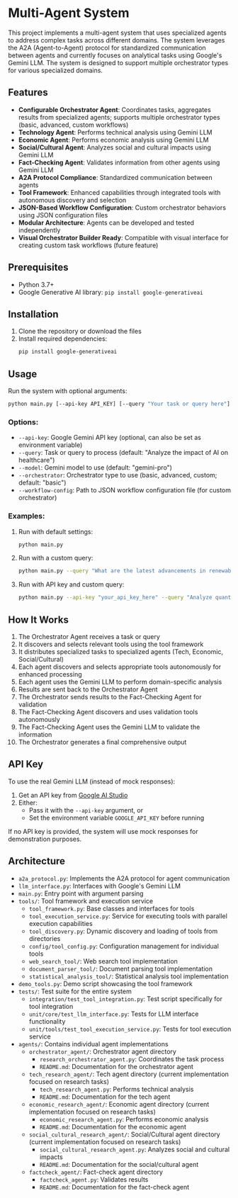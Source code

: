 # Multi-Agent System

This project implements a multi-agent system that uses specialized agents to address complex tasks across different domains. The system leverages the A2A (Agent-to-Agent) protocol for standardized communication between agents and currently focuses on analytical tasks using Google's Gemini LLM. The system is designed to support multiple orchestrator types for various specialized domains.

## Features

- **Configurable Orchestrator Agent**: Coordinates tasks, aggregates results from specialized agents; supports multiple orchestrator types (basic, advanced, custom workflows)
- **Technology Agent**: Performs technical analysis using Gemini LLM
- **Economic Agent**: Performs economic analysis using Gemini LLM
- **Social/Cultural Agent**: Analyzes social and cultural impacts using Gemini LLM
- **Fact-Checking Agent**: Validates information from other agents using Gemini LLM
- **A2A Protocol Compliance**: Standardized communication between agents
- **Tool Framework**: Enhanced capabilities through integrated tools with autonomous discovery and selection
- **JSON-Based Workflow Configuration**: Custom orchestrator behaviors using JSON configuration files
- **Modular Architecture**: Agents can be developed and tested independently
- **Visual Orchestrator Builder Ready**: Compatible with visual interface for creating custom task workflows (future feature)

## Prerequisites

- Python 3.7+
- Google Generative AI library: `pip install google-generativeai`

## Installation

1. Clone the repository or download the files
2. Install required dependencies:
   ```bash
   pip install google-generativeai
   ```

## Usage

Run the system with optional arguments:

```bash
python main.py [--api-key API_KEY] [--query "Your task or query here"] [--model MODEL_NAME]
```

### Options:

- `--api-key`: Google Gemini API key (optional, can also be set as environment variable)
- `--query`: Task or query to process (default: "Analyze the impact of AI on healthcare")
- `--model`: Gemini model to use (default: "gemini-pro")
- `--orchestrator`: Orchestrator type to use (basic, advanced, custom; default: "basic")
- `--workflow-config`: Path to JSON workflow configuration file (for custom orchestrator)

### Examples:

1. Run with default settings:
   ```bash
   python main.py
   ```

2. Run with a custom query:
   ```bash
   python main.py --query "What are the latest advancements in renewable energy?"
   ```

3. Run with API key and custom query:
   ```bash
   python main.py --api-key "your_api_key_here" --query "Analyze quantum computing applications in cryptography"
   ```

## How It Works

1. The Orchestrator Agent receives a task or query
2. It discovers and selects relevant tools using the tool framework
3. It distributes specialized tasks to specialized agents (Tech, Economic, Social/Cultural)
4. Each agent discovers and selects appropriate tools autonomously for enhanced processing
5. Each agent uses the Gemini LLM to perform domain-specific analysis
6. Results are sent back to the Orchestrator Agent
7. The Orchestrator sends results to the Fact-Checking Agent for validation
8. The Fact-Checking Agent discovers and uses validation tools autonomously
9. The Fact-Checking Agent uses the Gemini LLM to validate the information
10. The Orchestrator generates a final comprehensive output

## API Key

To use the real Gemini LLM (instead of mock responses):
1. Get an API key from [Google AI Studio](https://aistudio.google.com/)
2. Either:
   - Pass it with the `--api-key` argument, or
   - Set the environment variable `GOOGLE_API_KEY` before running

If no API key is provided, the system will use mock responses for demonstration purposes.

## Architecture

- `a2a_protocol.py`: Implements the A2A protocol for agent communication
- `llm_interface.py`: Interfaces with Google's Gemini LLM
- `main.py`: Entry point with argument parsing
- `tools/`: Tool framework and execution service
  - `tool_framework.py`: Base classes and interfaces for tools
  - `tool_execution_service.py`: Service for executing tools with parallel execution capabilities
  - `tool_discovery.py`: Dynamic discovery and loading of tools from directories
  - `config/tool_config.py`: Configuration management for individual tools
  - `web_search_tool/`: Web search tool implementation
  - `document_parser_tool/`: Document parsing tool implementation  
  - `statistical_analysis_tool/`: Statistical analysis tool implementation
- `demo_tools.py`: Demo script showcasing the tool framework
- `tests/`: Test suite for the entire system
  - `integration/test_tool_integration.py`: Test script specifically for tool integration
  - `unit/core/test_llm_interface.py`: Tests for LLM interface functionality
  - `unit/tools/test_tool_execution_service.py`: Tests for tool execution service
- `agents/`: Contains individual agent implementations
  - `orchestrator_agent/`: Orchestrator agent directory
    - `research_orchestrator_agent.py`: Coordinates the task process
    - `README.md`: Documentation for the orchestrator agent
  - `tech_research_agent/`: Tech agent directory (current implementation focused on research tasks)
    - `tech_research_agent.py`: Performs technical analysis
    - `README.md`: Documentation for the tech agent
  - `economic_research_agent/`: Economic agent directory (current implementation focused on research tasks)
    - `economic_research_agent.py`: Performs economic analysis
    - `README.md`: Documentation for the economic agent
  - `social_cultural_research_agent/`: Social/Cultural agent directory (current implementation focused on research tasks)
    - `social_cultural_research_agent.py`: Analyzes social and cultural impacts
    - `README.md`: Documentation for the social/cultural agent
  - `factcheck_agent/`: Fact-check agent directory
    - `factcheck_agent.py`: Validates results
    - `README.md`: Documentation for the fact-check agent